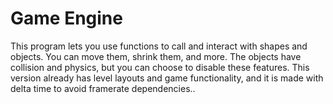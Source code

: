 # Game Engine
This program lets you use functions to call and interact with shapes and objects. You can move them, shrink them, and more. The objects have collision and physics, but you can choose to disable these features. This version already has level layouts and game functionality, and it is made with delta time to avoid framerate dependencies.. 
